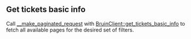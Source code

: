 ## Get tickets basic info

Call [__make_paginated_request](../../repositories/bruin_repository/__make_paginated_request.md) with
[BruinClient::get_tickets_basic_info](../../clients/bruin_client/get_tickets_basic_info.md) to fetch all
available pages for the desired set of filters.